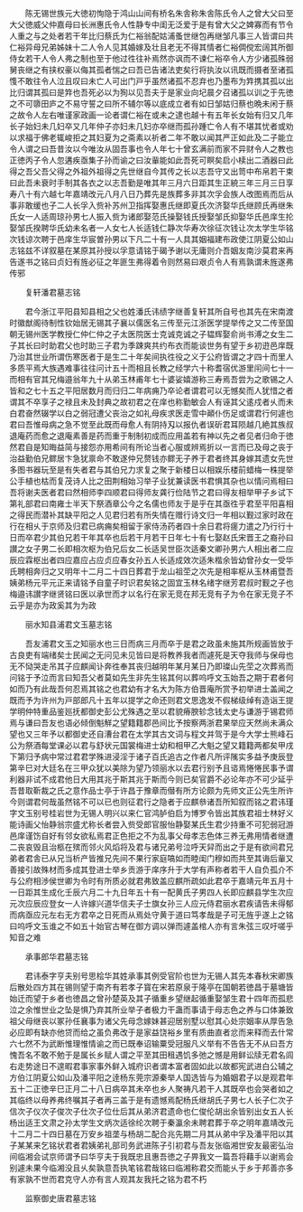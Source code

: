 <!-- { "loadSidebar": true } -->
　　陈无锡世族元大徳初恂隐于鸿山山间有桥名朱舎称朱舎陈氏令人之曾大父曰至大父徳威父仲嘉母曰长洲惠氏令人性静专中闺无泛爱于是有曾大父之婢寡而有节令人重之与之处者若干年比归蔡氏为仁裕翁配姑浦蚤世继包再继邹凡事三人皆谓曰共仁裕异母兄弟姊妹十二人令人见其婚嫁及壮且老无不得其情者仁裕倜傥宏阔其所御侍女若干人令人弗之制也至于他过徃往补焉然亦讽而不谏仁裕卒令人方少诸孤殊弱舅丧继之有挟权豪以侮其孤者惴之曰吾已告诸法吏矣行将执汝以讯既而摄者至诸孤愯不敢往令人泣且叹曰未亡人可出门戸乎虽然诸孤不忍弃也乃墨布为筓携其孤以出比归谓其孤曰是筓也吾死必以为狥以见吾夫于是家业向圮晨夕召诸孤以训之于先徳之不可隳田庐之不易守誓之曰所不辅尔等以底成立者有如日邹姑归蔡也晩未闲于蔡之故令人左右唯谨家政画一论者谓仁裕在或未之逮也越十有五年长女始有归又几年长子始妇未几妇卒又几年仲子亦妇未几妇亦卒继而孤孙踵亡令人有不堪其忧者或劝以求福于佛老辄峻拒之其妇夏为之斋素以祈者二年不敢以闻其严正如此及二子能立令人谓之曰吾昔汝以今唯汝从固吾事也令人年七十曾玄满前而家不异财令人之教也正徳丙子令人忽遘疾亟集子孙而谕之曰汝軰能如此吾死可瞑矣启小椟出二酒器曰此得之吾父吾父得之外祖外祖得之先世继自今其传之长以志吾守又出笥中布帛若干束曰此吾未衰时手制其各衣之以志吾勤是唯其年三月六日距其生正綂三年三月三日享寿八十有六越七年嘉靖改元八月八日乃葬先是族葬多非其次孚会族人改图焉而后从事非敢缓也子二人长孚入赀补苏州卫指挥娶惠氏继即夏氏次济娶华氏继顾氏再继朱氏女一人适周琼孙男七人振入赀为诸郎娶范氏操娶钱氏授娶邹氏抑娶华氏邑庠生抡娶邹氏揆聘华氏幼未名者一人女七人长适钱仁静次华寿次徐征次钱让次太学生华铭次钱谅次聘于邑庠生华宸曽孙男以下凡二十有一人具其姻福建布政使江阴夏公如山志铭兹不详叙墓在某原其孙授以孚意请铭于碣予谢以无庸则介吾姻友南沙莫君来再告遂书之铭曰贞妇有旌必征之年匪生弗得着令则然易曰艰贞令人有焉孰谓未旌遂弗传邪

　　复轩潘君墓志铭

　　君今浙江平阳县知县相之父也姓潘氏讳绩字继善复轩其所自号也其先在宋南渡时徽猷阁待制性钦始居无锡其子襄以儒医名三传至元江浙医学提举传之又二传至国朝无锡州医学教授仁仲仁仲之子太医院医士克诚克诚之子韫辉娶俞尚书溥之女生二子其长曰时助君父也时助三子君为季踈爽共约布衣而能谈世务有望于乡初逰邑庠既乃治其世业所谓伤寒医者于是生二十年矣间执徃役之义于公府皆谓之才四十而里人多质平焉大族遇难事往往问计五十而相且长教之经学六十称耆宿优游里闬间七十一而相有官其兄梅邉翁年九十从弟玉林甫年七十婆娑嬉游称三寿焉吾尝为之歌锡之人皆和之七十五之平阳居数月而归归二年病痈乃卒论者谓君可以无憾矣而人犹惜之者谓其不卒享子之禄且未及封典之故初君之在庠也称勤敏会人有诬其父逺戍者乆而未白君奋然辍学以白之弱冠遭父丧治之如礼母疾求医走雪中顚仆伤足或谓君行何遽也君曰吾惟母病之急不觉至此既而母愈人有阴持刄以报仇者误斫君耳陨越几絶其族叔退庵药而愈之退庵素善是药而重于制制初成而应用盖若有神以先之者见者归命于徳然君自是知晦益简与接怨亦用希间有所论当者心服或辨焉折以一言而已及母之丧于治益勤伯兄鳏居卞急犹禀命不敢遂仲兄赘钱亦鳏无子养于君者终其身嫁其遗女先世多图书器玩至是有失者君与其伯兄力求复之聚于新楼日以相娱乐楼前蜡梅一株提举公手植也枯而复茂诗人比之田荆相始习举子业犹兼读医书君惧其杂也以情问焉相曰吾将谢夫医者君曰然相师李四顺君曰得师友龚行俭陆节之君曰得友相举甲子乡试下第礼部君曰南雍士半天下祭酒章公今之名儒也师友于是乎在其亟徃乎君至平阳喜相之得民而潜补其缺平阳之人见君归若有所失情在赠行诗文归一年相以觐过家时政在行在相乆于京师及归君已病痈矣相留于家侍汤药者四十余日君将瘥力遣之乃行行十日而卒君少其伯兄若干年其卒也后若干月若干日年七十有七娶赵氏宋晋王之裔孙曰讃之女子男二长即相次枢为伯兄后女二长适吴世臣次适秦文卿孙男六人相出者二应辰应霖枢出者四应嘉应占应贞应春女孙五人长适成效次适朱楷余皆幼曾孙女一受华氏聘相奔归之又明年十二月二十四日葬君于龙山祖茔之次先是相率枢从玉林甫暨吾姨弟杨元平元正来请铭予自童子时识君矣铭之固宜玉林名绪字继芳君叔时觐之子也梅邉讳讃字继贤铭曰医以承世而才以名行在家无竞在邦无竞有子为令在家无竞子不云乎是亦为政奚其为为政

　　丽水知县浦君文玉墓志铭

　　吾友浦君文玉之知丽水也三日而病三月而卒于是君之政虽未施其所规画皆放于古良吏有端绪矣士民闻之无问见未见皆曰是将教养我者而遽死是天夺我师与保母也无不恸哭走吊其子应麒闻讣奔徃奉其丧归越明年某月某日乃即璨山先茔之次葬焉而问铭于予泣而言曰知吾父者莫如先生非先生铭其何以葬呜呼文玉始吾之期于君者何如而乃有此哉吾何忍焉其铭之也君幼有才名大为陈方伯晋庵所赏予初举进士盖闻之既而予为许州为戸部郎凡十五年以提学之命还则君文思逸发不假梯级绰有造诣王提学明仲特重品鉴廵抚都御史彭公尤殊遇之至以君貌瘠腴轸念钱太史与谦游于锡君师焉与谦曰吾友也语必倾倒魁觧之望籍籍郡邑间比予按察两浙君果举应天然尚未满众望也又三年予以都御史还自漕台君在太学其古文词与程文并驾于是今大学士熊峰石公为祭酒每堂课必以君与舒状元国裳梅进士幼和相甲乙大魁之望又籍籍两都矣甲戌下第归予病中常过君君学殊进浸淫于诸子百氏追古之作者凡所评隲实多益予庚辰登第辛巳对大廷名在三甲众犹以美除为望乃领丽水以去君行别予且谘焉惓惓民事予谓利器非试不成君他日大用其兆于斯其兆于斯而今则已矣官爵不必论年亦不可少延乎吾昔取靳裁之氏之意作品士亭于许昌于豫章而僣有所方论颇为先师文正公先生所许今则谓君何哉虽然铭不可以已也则征君行之隐者于应麒叅诸吾所知叙而铭之君讳瑾字文玉别号桂岩世为无锡人明兴以来仁官鸿胪伯启为博罗令皆出其族君祖士林好义能诗画父怡静翁宗盛尤称长者尝入赀受郎官服怡静娶某氏生君少持重不可犯弱冠游邑庠谨饬自好有邻女欲私焉君正色拒之不为乱事父母孝志色体三养无弗用情者继遭二丧哀毁且治柩在殡而邻火风熖将及君与诸兄弟号泣呼天舁而出之于是有欲间君兄弟者君舎已从兄当析产皆推兄先间不果行家庭嗃如而睦闺门穆如而共至其诲后軰又善接引故殊材而多成其登进士举乡贡游于庠序升于大学有声称者若干人自负孤介不与公府相渉侯世卿为令时有所质必就君弗致盖应麒所疏如此君卒于嘉靖元年五月十一日距其生成化壬辰六月二十九日年五十有一配黄氏子男四人长即应麒县学生次应元次应辰应登女一人许嫁兴道华信夫子士旗女孙三人应元侍君丽水君疾请告未得郁而病亟应元左右无方君卒之日死而从焉处守黄于道曰笃孝哉是子可无旌乎遂上之铭曰呜呼文玉谁之不如五十始官古琴在御方调以弹而遽盖棺人亦有言朱弦三叹吁嗟乎知音之难

　　承事郎华君墓志铭

　　君讳泰字亨夫别号思桧华其姓承事其例受官阶也世为无锡人其先本春秋宋卿族后散处四方其在锡则望于南齐有若孝子寳在宋若原泉于隆亭在国朝若徳昌于墓塘皆始迁而望于乡者也徳昌之曾孙楚英及其子循重乡望继起循重娶邹生君十四年而孤悲泣之余惟世业之坠是惧乃弃其所业举子者极力干蛊而事请于母志色之养与口体兼致祖父母继丧以冢孙任襄事为诸父先母念嫁妹甚迎居别墅以慰其心处宗姻率从厚告急必应即有缺亦他贷而给之虽负弗改于是家益饶裕乡里有质曲直者忿而来释而去什常六七然不为武断惟理惟情谕之而已既奉诏输粟受冠服凡义举有不告告无不从曰吾方愧吾名不敢不勉于是属长乡赋人谓之平至其田租遇饥多弛之憾是用鲜讼牍无君名闾右走势途日不遑暇君事家事外鲜入城府识者谓本富者固如此以故都宪武进白公辅之方伯江阴夏公如山及潘平阳之逹杨东莞宗源秦举人国选皆与为婚姻君子以是观君年五十二正徳辛巳正月二十八日病卒其未卒也乡人聚祷凡若干人其既卒也会哭者如之其临终以母养弗终嘱其子者再三盖于是有遗憾焉配杨氏继胡氏子男七人长子仁次子信次子仪次子俊次子仕次子位仕后其从弟济君遗命也仁俊伦胡出余皆别出女五人长杨出适王文肃之孙太学生文炳次适徐纶次聘于秦瀛余未聘君葬于卒之明年嘉靖改元十二月二十四日墓在万安乡祖垄与杨胡二配合兆先期二月其从弟中孚及潘平阳以其子某某来乞铭状君者君姨弟礼部司务武进陈子引初君与吾友张临湘世安友最密弘治间临湘会试京师谓予曰华亨夫于我既忠且惠吾徳之子畀我文一篇吾将藉手以谢焉会别遽未果今临湘没且乆矣孰意吾执笔铭君哉铭曰临湘称君交而能乆于乡于邦善亦多有家孰不世而君克守人亦有言人观其友我托之铭为君不朽

　　监察御史唐君墓志铭

